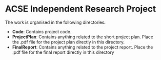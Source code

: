 ACSE Independent Research Project
=================================

The work is organised in the following directories:

- **Code**: Contains project code.
- **ProjectPlan**: Contains anything related to the short project plan. Place the .pdf file for the project plan directly in this directory.
- **FinalReport**: Contains anything related to the project report. Place the .pdf file for the final report directly in this directory

